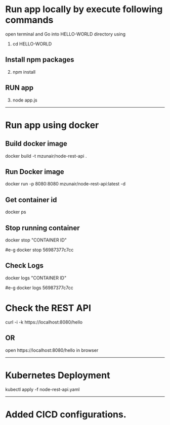 # Run app locally by execute following commands
open terminal and Go into HELLO-WORLD directory using 
1) cd HELLO-WORLD

## Install npm packages
2) npm install

## RUN app
3) node app.js

----------------------

# Run app using docker

## Build docker image
docker build -t mzunair/node-rest-api .

## Run Docker image

docker run -p 8080:8080 mzunair/node-rest-api:latest -d

## Get container id
docker ps

## Stop running container
docker stop "CONTAINER ID"

#e-g
docker stop 56987377c7cc

## Check Logs
docker logs "CONTAINER ID"

#e-g
docker logs 56987377c7cc

# Check the REST API
curl -i -k https://localhost:8080/hello
## OR
open https://localhost:8080/hello in browser


----

# Kubernetes Deployment

kubectl apply -f node-rest-api.yaml

-----

# Added CICD configurations.
